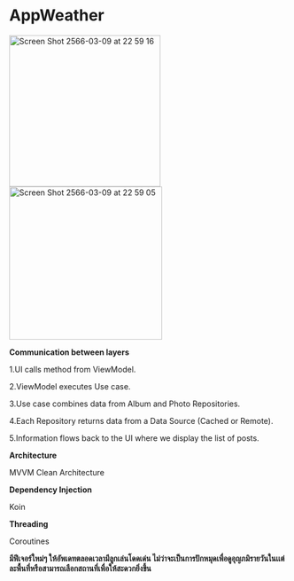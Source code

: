 # AppWeather


<img width="273" alt="Screen Shot 2566-03-09 at 22 59 16" src="https://user-images.githubusercontent.com/68962015/224081117-d3460310-f35a-4de7-b401-30c0751d6f97.png">
<img width="276" alt="Screen Shot 2566-03-09 at 22 59 05" src="https://user-images.githubusercontent.com/68962015/224081136-50e5d9ee-7c70-4a39-b64b-95b4b8837a00.png">

**Communication between layers**

1.UI calls method from ViewModel.     

2.ViewModel executes Use case.

3.Use case combines data from Album and Photo Repositories.

4.Each Repository returns data from a Data Source (Cached or Remote).

5.Information flows back to the UI where we display the list of posts.

**Architecture**

MVVM  Clean Architecture 

**Dependency Injection**

Koin

**Threading**

Coroutines


**มีฟีเจอร์ใหม่ๆ ให้อัพเดทตลอดเวลามีลูกเล่นโดดเด่น ไม่ว่าจะเป็นการปักหมุดเพื่อดูอุญภมิรายวันในเเต่ละพื้นที่หรือสามารถเลือกสถานที่เพื่อให้สะดวกยิ่งขึ้น**
